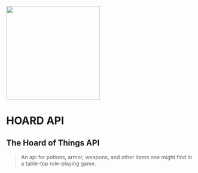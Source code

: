 <img src="https://cdn.rawgit.com/punkty/hoardapi/bc27e60d/hoardapi/static/img/hoardAPIicon.svg" width="250px" />


# HOARD API

## The Hoard of Things API
>An api for potions, armor, weapons, and other items one might find in a table-top role-playing game.



